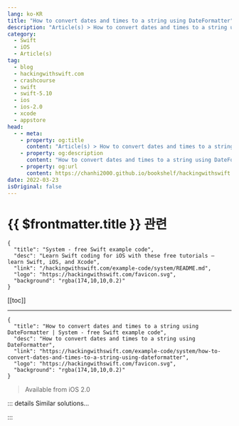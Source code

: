 ```yaml
---
lang: ko-KR
title: "How to convert dates and times to a string using DateFormatter"
description: "Article(s) > How to convert dates and times to a string using DateFormatter"
category:
  - Swift
  - iOS
  - Article(s)
tag: 
  - blog
  - hackingwithswift.com
  - crashcourse
  - swift
  - swift-5.10
  - ios
  - ios-2.0
  - xcode
  - appstore
head:
  - - meta:
    - property: og:title
      content: "Article(s) > How to convert dates and times to a string using DateFormatter"
    - property: og:description
      content: "How to convert dates and times to a string using DateFormatter"
    - property: og:url
      content: https://chanhi2000.github.io/bookshelf/hackingwithswift.com/example-code/system/how-to-convert-dates-and-times-to-a-string-using-dateformatter.html
date: 2022-03-23
isOriginal: false
---
```


# {{ $frontmatter.title }} 관련

```component VPCard
{
  "title": "System - free Swift example code",
  "desc": "Learn Swift coding for iOS with these free tutorials – learn Swift, iOS, and Xcode",
  "link": "/hackingwithswift.com/example-code/system/README.md",
  "logo": "https://hackingwithswift.com/favicon.svg",
  "background": "rgba(174,10,10,0.2)"
}
```

[[toc]]

---

```component VPCard
{
  "title": "How to convert dates and times to a string using DateFormatter | System - free Swift example code",
  "desc": "How to convert dates and times to a string using DateFormatter",
  "link": "https://hackingwithswift.com/example-code/system/how-to-convert-dates-and-times-to-a-string-using-dateformatter",
  "logo": "https://hackingwithswift.com/favicon.svg",
  "background": "rgba(174,10,10,0.2)"
}
```

> Available from iOS 2.0

<!-- TODO: 작성 -->

<!-- 
If you want to get a string from a `Date`, Apple’s `DateFormatter` class has everything you need: you can get short dates, long dates, dates with times, and can even go the opposite way to give you a `Date` from a string.

There are four primary ways you’re going to use it:

1. Converting a `Date` instance to a string using one of the built-in date formats.
<li>Converting a `Date` instance to a string using one of the built-in *time* formats.
<li>Converting a `Date` instance to a string using a completely custom format.
<li>Converting a string instance to a `Date`.

Below are examples of each to get you started.

First, this converts a `Date` to a short date string using `dateStyle`:

```swift
let today = Date.now
let formatter1 = DateFormatter()
formatter1.dateStyle = .short
print(formatter1.string(from: today))
```

That will print something like “12/31/2019” depending on the user’s locale.

Second, this converts the same date to a medium time string using `timeStyle`:

```swift
let formatter2 = DateFormatter()
formatter2.timeStyle = .medium
print(formatter2.string(from: today))
```

That will print something like “20:27:32” or “8:27:32pm” depending on the user’s locale.

Third, this converts the same date to a date *and* time string using a custom date format:

```swift
let formatter3 = DateFormatter()
formatter3.dateFormat = "HH:mm E, d MMM y"
print(formatter3.string(from: today))
```

That will print something like “20:32 Wed, 30 Oct 2019”.

Finally, this attempts to convert a string to a date

```swift
let string = "20:32 Wed, 30 Oct 2019"
let formatter4 = DateFormatter()
formatter4.dateFormat = "HH:mm E, d MMM y"
print(formatter4.date(from: string) ?? "Unknown date")
```

`date(from:)` returns an optional `Date` because it might be given a string containing an invalid value, so that code uses nil coalescing to make sure there’s a default value printed.

-->

::: details Similar solutions…

<!--
/quick-start/swiftui/swiftui-tips-and-tricks">SwiftUI tips and tricks 
/quick-start/swiftui/all-swiftui-property-wrappers-explained-and-compared">All SwiftUI property wrappers explained and compared 
/example-code/uikit/how-to-create-live-playgrounds-in-xcode">How to create live playgrounds in Xcode 
/example-code/games/how-to-create-a-random-terrain-tile-map-using-sktilemapnode-and-gkperlinnoisesource">How to create a random terrain tile map using SKTileMapNode and GKPerlinNoiseSource 
/example-code/uikit/how-to-localize-your-ios-app">How to localize your iOS app</a>
-->

:::

